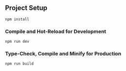 ## Project Setup

```
npm install
```

### Compile and Hot-Reload for Development

```
npm run dev
```

### Type-Check, Compile and Minify for Production

```
npm run build
```
